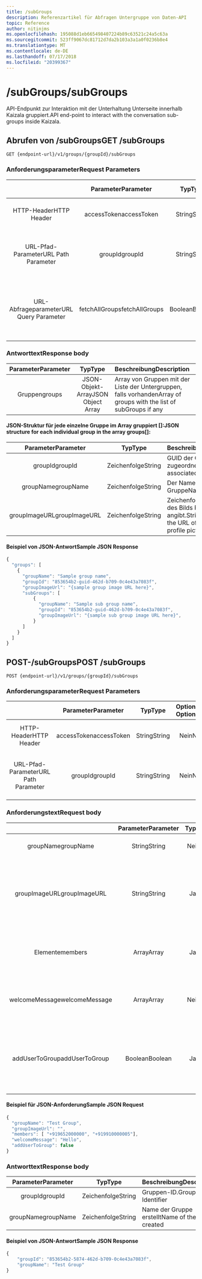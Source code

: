 ```yaml
---
title: /subGroups
description: Referenzartikel für Abfragen Untergruppe von Daten-API
topic: Reference
author: nitinjms
ms.openlocfilehash: 195088d1eb665498407224b89c63521c24a5c63a
ms.sourcegitcommit: 523ff9067dc81712d7da2b103a3a1a0f0236b8e4
ms.translationtype: MT
ms.contentlocale: de-DE
ms.lasthandoff: 07/17/2018
ms.locfileid: "20399367"
---
```

# <a name="subgroups"></a><span data-ttu-id="11c9a-103">/subGroups</span><span class="sxs-lookup"><span data-stu-id="11c9a-103">/subGroups</span></span>
<span data-ttu-id="11c9a-104">API-Endpunkt zur Interaktion mit der Unterhaltung Unterseite innerhalb Kaizala gruppiert.</span><span class="sxs-lookup"><span data-stu-id="11c9a-104">API end-point to interact with the conversation sub-groups inside Kaizala.</span></span>

## <a name="get-subgroups"></a><span data-ttu-id="11c9a-105">Abrufen von /subGroups</span><span class="sxs-lookup"><span data-stu-id="11c9a-105">GET /subGroups</span></span>

    GET {endpoint-url}/v1/groups/{groupId}/subGroups

### <a name="request-parameters"></a><span data-ttu-id="11c9a-106">Anforderungsparameter</span><span class="sxs-lookup"><span data-stu-id="11c9a-106">Request Parameters</span></span>

|  | <span data-ttu-id="11c9a-107">Parameter</span><span class="sxs-lookup"><span data-stu-id="11c9a-107">Parameter</span></span> | <span data-ttu-id="11c9a-108">Typ</span><span class="sxs-lookup"><span data-stu-id="11c9a-108">Type</span></span> | <span data-ttu-id="11c9a-109">Optional?</span><span class="sxs-lookup"><span data-stu-id="11c9a-109">Optional?</span></span> | <span data-ttu-id="11c9a-110">Beschreibung</span><span class="sxs-lookup"><span data-stu-id="11c9a-110">Description</span></span> |
| :---: | :---: | :---: | :---: | :--- |
| <span data-ttu-id="11c9a-111">HTTP-Header</span><span class="sxs-lookup"><span data-stu-id="11c9a-111">HTTP Header</span></span> | <span data-ttu-id="11c9a-112">accessToken</span><span class="sxs-lookup"><span data-stu-id="11c9a-112">accessToken</span></span> | <span data-ttu-id="11c9a-113">String</span><span class="sxs-lookup"><span data-stu-id="11c9a-113">String</span></span> | <span data-ttu-id="11c9a-114">Nein</span><span class="sxs-lookup"><span data-stu-id="11c9a-114">No</span></span> | <span data-ttu-id="11c9a-115">Access Token vom Auth Endpunkt</span><span class="sxs-lookup"><span data-stu-id="11c9a-115">Access Token received from the auth end-point</span></span> |
| <span data-ttu-id="11c9a-116">URL-Pfad-Parameter</span><span class="sxs-lookup"><span data-stu-id="11c9a-116">URL Path Parameter</span></span> | <span data-ttu-id="11c9a-117">groupId</span><span class="sxs-lookup"><span data-stu-id="11c9a-117">groupId</span></span> | <span data-ttu-id="11c9a-118">String</span><span class="sxs-lookup"><span data-stu-id="11c9a-118">String</span></span> | <span data-ttu-id="11c9a-119">Nein</span><span class="sxs-lookup"><span data-stu-id="11c9a-119">No</span></span> | <span data-ttu-id="11c9a-120">GUID, die die GroupId der Ressource bestimmte Gruppe darstellt.</span><span class="sxs-lookup"><span data-stu-id="11c9a-120">GUID representing the groupId of the specific group resource</span></span> |
| <span data-ttu-id="11c9a-121">URL-Abfrageparameter</span><span class="sxs-lookup"><span data-stu-id="11c9a-121">URL Query Parameter</span></span> | <span data-ttu-id="11c9a-122">fetchAllGroups</span><span class="sxs-lookup"><span data-stu-id="11c9a-122">fetchAllGroups</span></span> | <span data-ttu-id="11c9a-123">Boolean</span><span class="sxs-lookup"><span data-stu-id="11c9a-123">Boolean</span></span> | <span data-ttu-id="11c9a-124">Ja</span><span class="sxs-lookup"><span data-stu-id="11c9a-124">Yes</span></span> | <span data-ttu-id="11c9a-125">Parameter, um anzugeben, wenn alle Untergruppen in der Hierarchie abgerufen werden soll.</span><span class="sxs-lookup"><span data-stu-id="11c9a-125">Parameter to specify if you would like to fetch all the subGroups across the hierarchy</span></span> |

### <a name="response-body"></a><span data-ttu-id="11c9a-126">Antworttext</span><span class="sxs-lookup"><span data-stu-id="11c9a-126">Response body</span></span>

| <span data-ttu-id="11c9a-127">Parameter</span><span class="sxs-lookup"><span data-stu-id="11c9a-127">Parameter</span></span> | <span data-ttu-id="11c9a-128">Typ</span><span class="sxs-lookup"><span data-stu-id="11c9a-128">Type</span></span> | <span data-ttu-id="11c9a-129">Beschreibung</span><span class="sxs-lookup"><span data-stu-id="11c9a-129">Description</span></span> |
| :---: | :---: | :--- |
| <span data-ttu-id="11c9a-130">Gruppen</span><span class="sxs-lookup"><span data-stu-id="11c9a-130">groups</span></span> | <span data-ttu-id="11c9a-131">JSON-Objekt-Array</span><span class="sxs-lookup"><span data-stu-id="11c9a-131">JSON Object Array</span></span> | <span data-ttu-id="11c9a-132">Array von Gruppen mit der Liste der Untergruppen, falls vorhanden</span><span class="sxs-lookup"><span data-stu-id="11c9a-132">Array of groups with the list of subGroups if any</span></span> |

####  <a name="json-structure-for-each-individual-group-in-the-array-groups"></a><span data-ttu-id="11c9a-133">JSON-Struktur für jede einzelne Gruppe im Array gruppiert []:</span><span class="sxs-lookup"><span data-stu-id="11c9a-133">JSON structure for each individual group in the array groups[]:</span></span>

| <span data-ttu-id="11c9a-134">Parameter</span><span class="sxs-lookup"><span data-stu-id="11c9a-134">Parameter</span></span> | <span data-ttu-id="11c9a-135">Typ</span><span class="sxs-lookup"><span data-stu-id="11c9a-135">Type</span></span> | <span data-ttu-id="11c9a-136">Beschreibung</span><span class="sxs-lookup"><span data-stu-id="11c9a-136">Description</span></span> |
| :---: | :---: | :--- |
| <span data-ttu-id="11c9a-137">groupId</span><span class="sxs-lookup"><span data-stu-id="11c9a-137">groupId</span></span> | <span data-ttu-id="11c9a-138">Zeichenfolge</span><span class="sxs-lookup"><span data-stu-id="11c9a-138">String</span></span> | <span data-ttu-id="11c9a-139">GUID der Gruppe zugeordnete</span><span class="sxs-lookup"><span data-stu-id="11c9a-139">GUID associated with the group</span></span> |
| <span data-ttu-id="11c9a-140">groupName</span><span class="sxs-lookup"><span data-stu-id="11c9a-140">groupName</span></span> | <span data-ttu-id="11c9a-141">Zeichenfolge</span><span class="sxs-lookup"><span data-stu-id="11c9a-141">String</span></span> | <span data-ttu-id="11c9a-142">Der Name der Gruppe</span><span class="sxs-lookup"><span data-stu-id="11c9a-142">Name of the group</span></span> |
| <span data-ttu-id="11c9a-143">groupImageURL</span><span class="sxs-lookup"><span data-stu-id="11c9a-143">groupImageURL</span></span> | <span data-ttu-id="11c9a-144">Zeichenfolge</span><span class="sxs-lookup"><span data-stu-id="11c9a-144">String</span></span> | <span data-ttu-id="11c9a-145">Zeichenfolge, die die URL des Bilds Profil Gruppe angibt.</span><span class="sxs-lookup"><span data-stu-id="11c9a-145">String specifying the URL of the group profile picture</span></span> |

#### <a name="sample-json-response"></a><span data-ttu-id="11c9a-146">Beispiel von JSON-Antwort</span><span class="sxs-lookup"><span data-stu-id="11c9a-146">Sample JSON Response</span></span>

```javascript
{
  "groups": [
    {
      "groupName": "Sample group name",
      "groupId": "853654b2-guid-462d-b709-0c4e43a7083f",
      "groupImageUrl": "{sample group image URL here}",
      "subGroups": [
          {
            "groupName": "Sample sub group name",
            "groupId": "853654b2-guid-462d-b709-0c4e43a7083f",
            "groupImageUrl": "{sample sub group image URL here}",
          }
      ]
    }
  ]
}
```

## <a name="post-subgroups"></a><span data-ttu-id="11c9a-147">POST-/subGroups</span><span class="sxs-lookup"><span data-stu-id="11c9a-147">POST /subGroups</span></span>

    POST {endpoint-url}/v1/groups/{groupId}/subGroups

### <a name="request-parameters"></a><span data-ttu-id="11c9a-148">Anforderungsparameter</span><span class="sxs-lookup"><span data-stu-id="11c9a-148">Request Parameters</span></span>

|  | <span data-ttu-id="11c9a-149">Parameter</span><span class="sxs-lookup"><span data-stu-id="11c9a-149">Parameter</span></span> | <span data-ttu-id="11c9a-150">Typ</span><span class="sxs-lookup"><span data-stu-id="11c9a-150">Type</span></span> | <span data-ttu-id="11c9a-151">Optional?</span><span class="sxs-lookup"><span data-stu-id="11c9a-151">Optional?</span></span> | <span data-ttu-id="11c9a-152">Beschreibung</span><span class="sxs-lookup"><span data-stu-id="11c9a-152">Description</span></span> |
| :---: | :---: | :---: | :---: | :--- |
| <span data-ttu-id="11c9a-153">HTTP-Header</span><span class="sxs-lookup"><span data-stu-id="11c9a-153">HTTP Header</span></span> | <span data-ttu-id="11c9a-154">accessToken</span><span class="sxs-lookup"><span data-stu-id="11c9a-154">accessToken</span></span> | <span data-ttu-id="11c9a-155">String</span><span class="sxs-lookup"><span data-stu-id="11c9a-155">String</span></span> | <span data-ttu-id="11c9a-156">Nein</span><span class="sxs-lookup"><span data-stu-id="11c9a-156">No</span></span> | <span data-ttu-id="11c9a-157">Access Token vom Auth Endpunkt</span><span class="sxs-lookup"><span data-stu-id="11c9a-157">Access Token received from the auth end-point</span></span> |
| <span data-ttu-id="11c9a-158">URL-Pfad-Parameter</span><span class="sxs-lookup"><span data-stu-id="11c9a-158">URL Path Parameter</span></span> | <span data-ttu-id="11c9a-159">groupId</span><span class="sxs-lookup"><span data-stu-id="11c9a-159">groupId</span></span> | <span data-ttu-id="11c9a-160">String</span><span class="sxs-lookup"><span data-stu-id="11c9a-160">String</span></span> | <span data-ttu-id="11c9a-161">Nein</span><span class="sxs-lookup"><span data-stu-id="11c9a-161">No</span></span> | <span data-ttu-id="11c9a-162">GUID, die die GroupId der Ressource bestimmte Gruppe darstellt.</span><span class="sxs-lookup"><span data-stu-id="11c9a-162">GUID representing the groupId of the specific group resource</span></span> |

### <a name="request-body"></a><span data-ttu-id="11c9a-163">Anforderungstext</span><span class="sxs-lookup"><span data-stu-id="11c9a-163">Request body</span></span>

|  | <span data-ttu-id="11c9a-164">Parameter</span><span class="sxs-lookup"><span data-stu-id="11c9a-164">Parameter</span></span> | <span data-ttu-id="11c9a-165">Typ</span><span class="sxs-lookup"><span data-stu-id="11c9a-165">Type</span></span> | <span data-ttu-id="11c9a-166">Optional?</span><span class="sxs-lookup"><span data-stu-id="11c9a-166">Optional?</span></span> | <span data-ttu-id="11c9a-167">Beschreibung</span><span class="sxs-lookup"><span data-stu-id="11c9a-167">Description</span></span> |
| :---: | :---: | :---: | :---: | :--- |
| <span data-ttu-id="11c9a-168">groupName</span><span class="sxs-lookup"><span data-stu-id="11c9a-168">groupName</span></span> | <span data-ttu-id="11c9a-169">String</span><span class="sxs-lookup"><span data-stu-id="11c9a-169">String</span></span> | <span data-ttu-id="11c9a-170">Nein</span><span class="sxs-lookup"><span data-stu-id="11c9a-170">No</span></span> | <span data-ttu-id="11c9a-171">Der Name der Gruppe "Sub"</span><span class="sxs-lookup"><span data-stu-id="11c9a-171">Name of the sub group</span></span> |
| <span data-ttu-id="11c9a-172">groupImageURL</span><span class="sxs-lookup"><span data-stu-id="11c9a-172">groupImageURL</span></span> | <span data-ttu-id="11c9a-173">String</span><span class="sxs-lookup"><span data-stu-id="11c9a-173">String</span></span> | <span data-ttu-id="11c9a-174">Ja</span><span class="sxs-lookup"><span data-stu-id="11c9a-174">Yes</span></span> | <span data-ttu-id="11c9a-175">Media-URL des Bilds Gruppe; Bild muss durch den Pfad /media hochgeladen werden</span><span class="sxs-lookup"><span data-stu-id="11c9a-175">Media URL of the group image; Image needs to be uploaded through the /media path</span></span> |
| <span data-ttu-id="11c9a-176">Elemente</span><span class="sxs-lookup"><span data-stu-id="11c9a-176">members</span></span> | <span data-ttu-id="11c9a-177">Array</span><span class="sxs-lookup"><span data-stu-id="11c9a-177">Array</span></span> | <span data-ttu-id="11c9a-178">Ja</span><span class="sxs-lookup"><span data-stu-id="11c9a-178">Yes</span></span> | <span data-ttu-id="11c9a-179">Zeichenfolgenarray gut formatierte Telefonnummern</span><span class="sxs-lookup"><span data-stu-id="11c9a-179">String array of well-formatted phone numbers</span></span> |
| <span data-ttu-id="11c9a-180">welcomeMessage</span><span class="sxs-lookup"><span data-stu-id="11c9a-180">welcomeMessage</span></span> | <span data-ttu-id="11c9a-181">Array</span><span class="sxs-lookup"><span data-stu-id="11c9a-181">Array</span></span> | <span data-ttu-id="11c9a-182">Nein</span><span class="sxs-lookup"><span data-stu-id="11c9a-182">No</span></span> | <span data-ttu-id="11c9a-183">Zeichenfolgenarray gut formatierte Telefonnummern</span><span class="sxs-lookup"><span data-stu-id="11c9a-183">String array of well-formatted phone numbers</span></span>  |
| <span data-ttu-id="11c9a-184">addUserToGroup</span><span class="sxs-lookup"><span data-stu-id="11c9a-184">addUserToGroup</span></span> | <span data-ttu-id="11c9a-185">Boolean</span><span class="sxs-lookup"><span data-stu-id="11c9a-185">Boolean</span></span> | <span data-ttu-id="11c9a-186">Ja</span><span class="sxs-lookup"><span data-stu-id="11c9a-186">Yes</span></span> | <span data-ttu-id="11c9a-187">Auf False festgelegt, wenn der Benutzer standardmäßig nicht der Gruppe hinzugefügt werden soll</span><span class="sxs-lookup"><span data-stu-id="11c9a-187">Set to False if the calling user should not be added to the group by default</span></span>  |


#### <a name="sample-json-request"></a><span data-ttu-id="11c9a-188">Beispiel für JSON-Anforderung</span><span class="sxs-lookup"><span data-stu-id="11c9a-188">Sample JSON Request</span></span>

```javascript
{
  "groupName": "Test Group",
  "groupImageUrl": "",
  "members": [ "+919652000000", "+919910000005"],
  "welcomeMessage": "Hello",
  "addUserToGroup": false
}
```

### <a name="response-body"></a><span data-ttu-id="11c9a-189">Antworttext</span><span class="sxs-lookup"><span data-stu-id="11c9a-189">Response body</span></span>

| <span data-ttu-id="11c9a-190">Parameter</span><span class="sxs-lookup"><span data-stu-id="11c9a-190">Parameter</span></span> | <span data-ttu-id="11c9a-191">Typ</span><span class="sxs-lookup"><span data-stu-id="11c9a-191">Type</span></span> | <span data-ttu-id="11c9a-192">Beschreibung</span><span class="sxs-lookup"><span data-stu-id="11c9a-192">Description</span></span> |
| :---: | :---: | :--- |
| <span data-ttu-id="11c9a-193">groupId</span><span class="sxs-lookup"><span data-stu-id="11c9a-193">groupId</span></span> | <span data-ttu-id="11c9a-194">Zeichenfolge</span><span class="sxs-lookup"><span data-stu-id="11c9a-194">String</span></span> | <span data-ttu-id="11c9a-195">Gruppen-ID.</span><span class="sxs-lookup"><span data-stu-id="11c9a-195">Group Identifier</span></span> |
| <span data-ttu-id="11c9a-196">groupName</span><span class="sxs-lookup"><span data-stu-id="11c9a-196">groupName</span></span> | <span data-ttu-id="11c9a-197">Zeichenfolge</span><span class="sxs-lookup"><span data-stu-id="11c9a-197">String</span></span> | <span data-ttu-id="11c9a-198">Name der Gruppe erstellt</span><span class="sxs-lookup"><span data-stu-id="11c9a-198">Name of the group created</span></span> |


#### <a name="sample-json-response"></a><span data-ttu-id="11c9a-199">Beispiel von JSON-Antwort</span><span class="sxs-lookup"><span data-stu-id="11c9a-199">Sample JSON Response</span></span>

```javascript
{
    "groupId": "853654b2-5874-462d-b709-0c4e43a7083f",
    "groupName": "Test Group"
}
```

